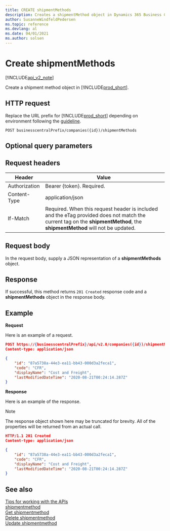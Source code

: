 ```yaml
---
title: CREATE shipmentMethods  
description: Creates a shipmentMethod object in Dynamics 365 Business Central.
author: SusanneWindfeldPedersen
ms.topic: reference
ms.devlang: al
ms.date: 04/01/2021
ms.author: solsen
---
```


# Create shipmentMethods

[!INCLUDE[api_v2_note](../../../includes/api_v2_note.md)]

Create a shipment method object in [!INCLUDE[prod_short](../../../includes/prod_short.md)].

## HTTP request
Replace the URL prefix for [!INCLUDE[prod_short](../../../includes/prod_short.md)] depending on environment following the [guideline](../../v2.0/endpoints-apis-for-dynamics.md).
```
POST businesscentralPrefix/companies({id})/shipmentMethods
```
## Optional query parameters

## Request headers

|Header|Value|
|------|-----|
|Authorization  |Bearer {token}. Required. |
|Content-Type  |application/json|
|If-Match      |Required. When this request header is included and the eTag provided does not match the current tag on the **shipmentMethod**, the **shipmentMethod** will not be updated. |


## Request body
In the request body, supply a JSON representation of a **shipmentMethods** object.

## Response
If successful, this method returns ```201 Created``` response code and a **shipmentMethods** object in the response body.

## Example

**Request**

Here is an example of a request.

```json
POST https://{businesscentralPrefix}/api/v2.0/companies({id})/shipmentMethods
Content-type: application/json

{
    "id": "87a5738a-44e3-ea11-bb43-000d3a2feca1",
    "code": "CFR",
    "displayName": "Cost and Freight",
    "lastModifiedDateTime": "2020-08-21T00:24:14.287Z"
}
```

**Response**

Here is an example of the response. 

> [!NOTE]  
>   The response object shown here may be truncated for brevity. All of the properties will be returned from an actual call.

```json
HTTP/1.1 201 Created
Content-type: application/json

{
    "id": "87a5738a-44e3-ea11-bb43-000d3a2feca1",
    "code": "CFR",
    "displayName": "Cost and Freight",
    "lastModifiedDateTime": "2020-08-21T00:24:14.287Z"
}
```


## See also
[Tips for working with the APIs](../../../developer/devenv-connect-apps-tips.md)    
[shipmentmethod](../resources/dynamics_shipmentmethod.md)    
[Get shipmentmethod](dynamics_shipmentmethod_Get.md)    
[Delete shipmentmethod](dynamics_shipmentmethod_Delete.md)    
[Update shipmentmethod](dynamics_shipmentmethod_Update.md)    
